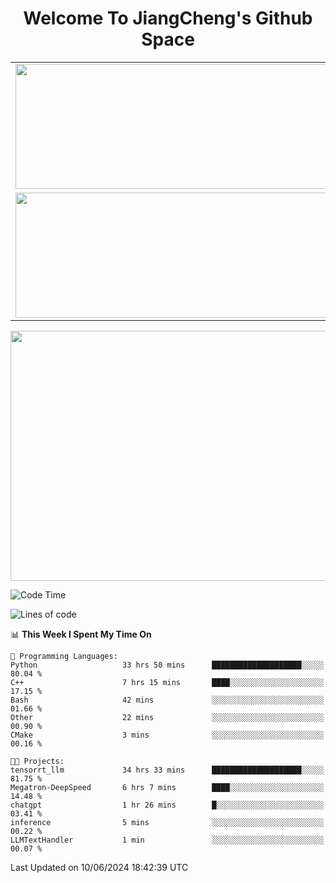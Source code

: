 <h1 align="center">Welcome To JiangCheng's Github Space</h1>

<table align="center" frame="void" rules="none" >
  <tr>
    <td>
      <div align="center"> <img height="200px" width="500px"  src="https://github-readme-stats.vercel.app/api?username=thisjiang&hide_title=true&hide_border=true&layout=compact&show_icons=trueline_height=21&text_color=000&icon_color=000&bg_color=0,ea6161,ffc64d,fffc4d,52fa5a&theme=graywhite" /> </div>
    </td>
    <td>
      <div align="center"> <img height="200px" width="500px" src="https://github-readme-stats.vercel.app/api/top-langs/?username=thisjiang&hide_title=true&hide_border=true&layout=compact&langs_count=6&text_color=000&icon_color=fff&bg_color=0,52fa5a,4dfcff,c64dff&theme=graywhite" /> </div>
    </td>
  </tr>
  <tr>
    <td>
      <div align="center"> <img height="200px" width="500px" src="https://github-readme-streak-stats.herokuapp.com/?user=thisjiang&hide_title=true&hide_border=true&layout=compact&langs_count=6" /> </div>
    </td>
    <td>
      <div align="center"> 
      <a href="https://github.com/" target="_blank"><img style="margin: 10px" src="https://profilinator.rishav.dev/skills-assets/git-scm-icon.svg" alt="Git" height="50" /></a>  
      <a href="https://www.linux.org/" target="_blank"><img style="margin: 10px" src="https://profilinator.rishav.dev/skills-assets/linux-original.svg" alt="Linux" height="50" /></a>  
      <a href="https://www.gnu.org/software/bash/" target="_blank"><img style="margin: 10px" src="https://profilinator.rishav.dev/skills-assets/gnu_bash-icon.svg" alt="Bash" height="50" /></a>  
      </div>
    </td>
  </tr>
</table>

<div align="center"> <img height="400px" width="1000px" src="https://github-readme-activity-graph.cyclic.app/graph?username=thisjiang&theme=react&hide_title=true&hide_border=true&layout=compact&langs_count=6" /> </div></td>

<!--START_SECTION:waka-->
![Code Time](http://img.shields.io/badge/Code%20Time-1%2C362%20hrs%2038%20mins-blue)

![Lines of code](https://img.shields.io/badge/From%20Hello%20World%20I%27ve%20Written-664.9%20thousand%20lines%20of%20code-blue)

📊 **This Week I Spent My Time On** 

```text
💬 Programming Languages: 
Python                   33 hrs 50 mins      ████████████████████░░░░░   80.04 % 
C++                      7 hrs 15 mins       ████░░░░░░░░░░░░░░░░░░░░░   17.15 % 
Bash                     42 mins             ░░░░░░░░░░░░░░░░░░░░░░░░░   01.66 % 
Other                    22 mins             ░░░░░░░░░░░░░░░░░░░░░░░░░   00.90 % 
CMake                    3 mins              ░░░░░░░░░░░░░░░░░░░░░░░░░   00.16 % 

🐱‍💻 Projects: 
tensorrt_llm             34 hrs 33 mins      ████████████████████░░░░░   81.75 % 
Megatron-DeepSpeed       6 hrs 7 mins        ████░░░░░░░░░░░░░░░░░░░░░   14.48 % 
chatgpt                  1 hr 26 mins        █░░░░░░░░░░░░░░░░░░░░░░░░   03.41 % 
inference                5 mins              ░░░░░░░░░░░░░░░░░░░░░░░░░   00.22 % 
LLMTextHandler           1 min               ░░░░░░░░░░░░░░░░░░░░░░░░░   00.07 % 
```


 Last Updated on 10/06/2024 18:42:39 UTC
<!--END_SECTION:waka-->
